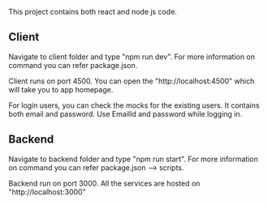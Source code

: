 This project contains both react and node js code.

## Client

Navigate to client folder and type "npm run dev". For more information on command you can refer package.json.

Client runs on port 4500. You can open the "http://localhost:4500" which will take you to app homepage. 

For login users, you can check the mocks for the existing users. It contains both email and password. Use EmailId and password while logging in.

## Backend

Navigate to backend folder and type "npm run start". For more information on command you can refer package.json --> scripts.

Backend run on port 3000. All the services are hosted on "http://localhost:3000"


